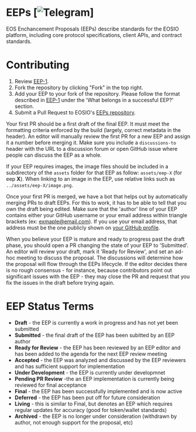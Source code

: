 # EEPs [![Telegram](https://t.me/eos_enhancements_proposals)]
EOS Enchancement Proposals (EEPs) describe standards for the EOSIO platform, including core protocol specifications, client APIs, and contract standards.

# Contributing

 1. Review [EEP-1](EEPS/eep-1.md).
 2. Fork the repository by clicking "Fork" in the top right.
 3. Add your EEP to your fork of the repository. Please follow the format described in [EEP-1](EEPS/eep-1.md) under the 'What belongs in a successful EEP?' section.
 4. Submit a Pull Request to EOSIO's [EEPs repository](https://github.com/EOSIO/EEPs).

Your first PR should be a first draft of the final EEP. It must meet the formatting criteria enforced by the build (largely, correct metadata in the header). An editor will manually review the first PR for a new EEP and assign it a number before merging it. Make sure you include a `discussions-to` header with the URL to a discussion forum or open GitHub issue where people can discuss the EEP as a whole.

If your EEP requires images, the image files should be included in a subdirectory of the `assets` folder for that EEP as follow: `assets/eep-X` (for eep **X**). When linking to an image in the EEP, use relative links such as `../assets/eep-X/image.png`.

Once your first PR is merged, we have a bot that helps out by automatically merging PRs to draft EEPs. For this to work, it has to be able to tell that you own the draft being edited. Make sure that the 'author' line of your EEP contains either your GitHub username or your email address within triangle brackets (ex: <exmaple@email.com>). If you use your email address, that address must be the one publicly shown on [your GitHub profile](https://github.com/settings/profile).

When you believe your EEP is mature and ready to progress past the draft phase, you should open a PR changing the state of your EEP to 'Submitted'. An editor will review your draft, mark it 'Ready for Review', and set an ad-hoc meeting to discuss the proposal. The discussions will determine how the proposal will flow through the EEPs lifecycle. If the editor decides there is no rough consensus - for instance, because contributors point out significant issues with the EEP - they may close the PR and request that you fix the issues in the draft before trying again.

# EEP Status Terms
* **Draft** - the EEP is currently a work in progress and has not yet been submitted
* **Submitted** - the final draft of the EEP has been subitted by an EEP author
* **Ready for Review** - the EEP has been reviewed by an EEP editor and has been added to the agenda for the next EEP review meeting
* **Accepted** - the EEP was analyzed and discussed by the EEP reviewers and has sufficient support for implementation
* **Under Development** - the EEP is currently under developmnet
* **Pending PR Review** -the an EEP implementation is currently being reviewed for final acceptance
* **Final** - the EEP has been successfully implemented and is now active
* **Deferred** - the EEP has been put off for future consideration
* **Living** - this is similar to Final, but denotes an EEP which requires regular updates for accuracy (good for token/wallet standards)
* **Archived** - the EEP is no longer under consideration (withdrawn by author, not enough support for the proposal, etc)
